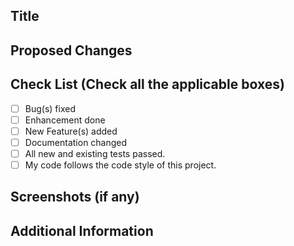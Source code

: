 <!-- PULL REQUEST TEMPLATE -->

## Title

<!-- Provide a concise and descriptive `Title` that summarizes the purpose of the PR -->

## Proposed Changes

<!-- Write a brief description of the changes made in the PR. Explain the problem being addressed, the motivation behind the changes, and any relevant context or background information. -->

## Check List (Check all the applicable boxes)

<!-- [x] - To mark checked, put 'x' in place of ' '(space)  -->
<!-- [ ] - Keep unchecked using ' '(space)  -->

- [ ] Bug(s) fixed
- [ ] Enhancement done
- [ ] New Feature(s) added
- [ ] Documentation changed
- [ ] All new and existing tests passed.
- [ ] My code follows the code style of this project.

## Screenshots (if any)

<!-- If applicable, include screenshots, diagrams, or  flow charts that helps in illustrating the changes or demonstrate the functionality of the new features. -->

## Additional Information

<!-- Provide a more detailed description of the PR, other things fixed or any additional comments/features here -->
